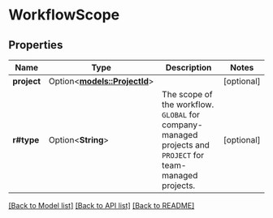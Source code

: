 # WorkflowScope

## Properties

Name | Type | Description | Notes
------------ | ------------- | ------------- | -------------
**project** | Option<[**models::ProjectId**](ProjectId.md)> |  | [optional]
**r#type** | Option<**String**> | The scope of the workflow. `GLOBAL` for company-managed projects and `PROJECT` for team-managed projects. | [optional]

[[Back to Model list]](../README.md#documentation-for-models) [[Back to API list]](../README.md#documentation-for-api-endpoints) [[Back to README]](../README.md)


